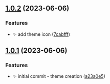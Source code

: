 ## [1.0.2](https://github.com/azelky/neki-theme/compare/v1.0.1...v1.0.2) (2023-06-06)


### Features

* ✨ add theme icon ([7cabfff](https://github.com/azelky/neki-theme/commit/7cabfff983b17a34106c0ee1193cd4c89183cf57))



## [1.0.1](https://github.com/azelky/neki-theme/compare/a23a0e59a5a96cc190aa5b07809abfb63aef8249...v1.0.1) (2023-06-06)


### Features

* ✨ initial commit - theme creation ([a23a0e5](https://github.com/azelky/neki-theme/commit/a23a0e59a5a96cc190aa5b07809abfb63aef8249))



